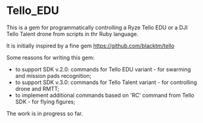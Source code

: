 # Tello_EDU
This is a gem for programmatically controlling a Ryze Tello EDU or a DJI Tello Talent drone from scripts in thr Ruby language.

It is initially inspired by a fine gem https://github.com/blacktm/tello

Some reasons for writing this gem:
* to support SDK v.2.0: commands for Tello EDU variant - for swarming and mission pads recognition;
* to support SDK v.3.0: commands for Tello Talent variant - for controlling drone and RMTT;
* to implement additional commands based on 'RC' command from Tello SDK - for flying figures;


The work is in progress so far.

